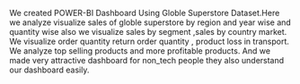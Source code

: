 We created POWER-BI Dashboard Using Globle Superstore Dataset.Here we analyze visualize sales of globle superstore 
by region and year wise and quantity wise also we visualize  sales by segment ,sales by country market.
We visualize order quantity return order quantity , product loss in transport.
We analyze top selling products and more profitable products.
And we made very attractive dashboard for non_tech people they also understand our dashboard easily.
